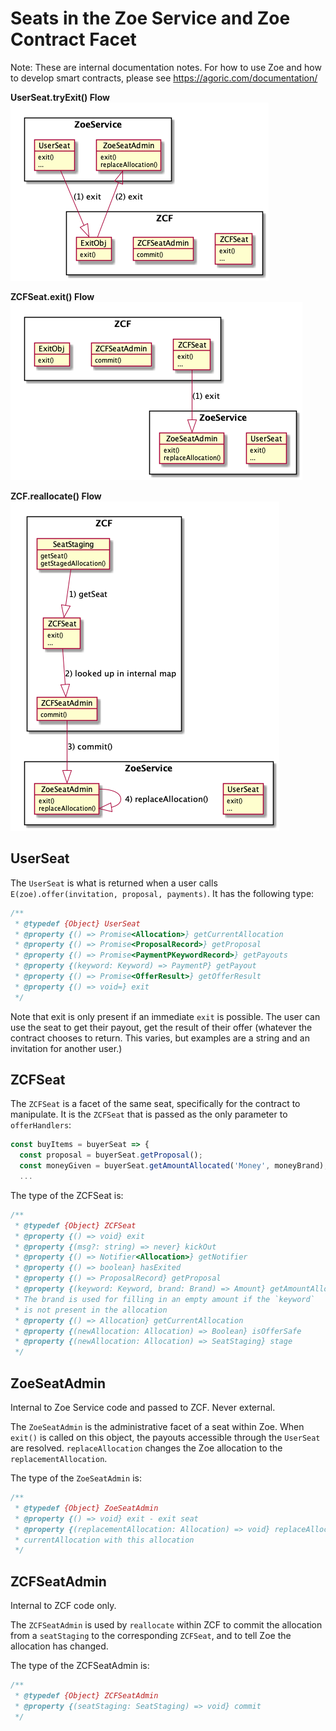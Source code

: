 # Seats in the Zoe Service and Zoe Contract Facet

Note: These are internal documentation notes. For how to use Zoe and
how to develop smart contracts, please see
https://agoric.com/documentation/


__UserSeat.tryExit() Flow__
![UserSeat Exit Flow](./user-seat-exit-flow.png)

__ZCFSeat.exit() Flow__
![ZCFSeat Exit Flow](./zcf-seat-exit-flow.png)

__ZCF.reallocate() Flow__
![ZCF Reallocate Flow](./zcf-reallocate-flow.png)


## UserSeat

The `UserSeat` is what is returned when a user calls
`E(zoe).offer(invitation, proposal, payments)`. It has the following
type:

```js
/**
 * @typedef {Object} UserSeat
 * @property {() => Promise<Allocation>} getCurrentAllocation
 * @property {() => Promise<ProposalRecord>} getProposal
 * @property {() => Promise<PaymentPKeywordRecord>} getPayouts
 * @property {(keyword: Keyword) => PaymentP} getPayout
 * @property {() => Promise<OfferResult>} getOfferResult
 * @property {() => void=} exit
 */
```

Note that exit is only present if an immediate `exit` is possible. The
user can use the seat to get their payout, get the result of their
offer (whatever the contract chooses to return. This varies, but
examples are a string and an invitation for another user.)

## ZCFSeat

The `ZCFSeat` is a facet of the same seat, specifically for the
contract to manipulate. It is the `ZCFSeat` that is passed as the only
parameter to `offerHandlers`:

```js
const buyItems = buyerSeat => {
  const proposal = buyerSeat.getProposal();
  const moneyGiven = buyerSeat.getAmountAllocated('Money', moneyBrand);
  ...
```
The type of the ZCFSeat is:

```js
/**
 * @typedef {Object} ZCFSeat
 * @property {() => void} exit
 * @property {(msg?: string) => never} kickOut
 * @property {() => Notifier<Allocation>} getNotifier
 * @property {() => boolean} hasExited
 * @property {() => ProposalRecord} getProposal
 * @property {(keyword: Keyword, brand: Brand) => Amount} getAmountAllocated
 * The brand is used for filling in an empty amount if the `keyword`
 * is not present in the allocation
 * @property {() => Allocation} getCurrentAllocation
 * @property {(newAllocation: Allocation) => Boolean} isOfferSafe
 * @property {(newAllocation: Allocation) => SeatStaging} stage
 */
 ```

## ZoeSeatAdmin

Internal to Zoe Service code and passed to ZCF. Never external.

The `ZoeSeatAdmin` is the administrative facet of a seat within Zoe.
When `exit()` is called on this object, the payouts accessible through
the `UserSeat` are resolved. `replaceAllocation` changes the Zoe
allocation to the `replacementAllocation`.

The type of the `ZoeSeatAdmin` is:

```js
/**
 * @typedef {Object} ZoeSeatAdmin
 * @property {() => void} exit - exit seat
 * @property {(replacementAllocation: Allocation) => void} replaceAllocation - replace the
 * currentAllocation with this allocation
 */
 ```

## ZCFSeatAdmin

Internal to ZCF code only.

The `ZCFSeatAdmin` is used by `reallocate` within ZCF to commit the
allocation from a `seatStaging` to the corresponding `ZCFSeat`, and
to tell Zoe the allocation has changed.

The type of the ZCFSeatAdmin is:

```js
/**
 * @typedef {Object} ZCFSeatAdmin
 * @property {(seatStaging: SeatStaging) => void} commit
 */
 ```
